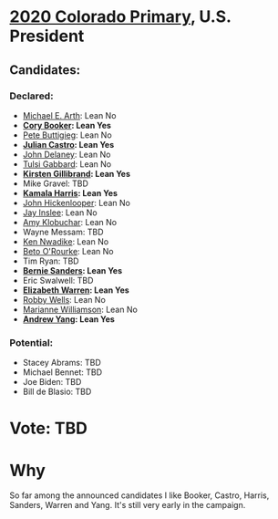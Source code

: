 # [2020 Colorado Primary](../README.md), U.S. President

## Candidates:

### Declared:

* [Michael E. Arth](michael_e_arth.md): Lean No
* **[Cory Booker](cory_booker.md): Lean Yes**
* [Pete Buttigieg](pete_buttigieg.md): Lean No
* **[Julian Castro](julian_castro.md): Lean Yes**
* [John Delaney](john_delaney.md): Lean No
* [Tulsi Gabbard](tulsi_gabbard.md): Lean No
* **[Kirsten Gillibrand](kirsten_gillibrand.md): Lean Yes**
* Mike Gravel: TBD
* **[Kamala Harris](kamala_harris.md): Lean Yes**
* [John Hickenlooper](john_hickenlooper.md): Lean No
* [Jay Inslee](jay_inslee.md): Lean No
* [Amy Klobuchar](amy_klobuchar.md): Lean No
* Wayne Messam: TBD
* [Ken Nwadike](ken_nwadike.md): Lean No
* [Beto O'Rourke](beto_orourke.md): Lean No
* Tim Ryan: TBD
* **[Bernie Sanders](bernie_sanders.md): Lean Yes**
* Eric Swalwell: TBD
* **[Elizabeth Warren](elizabeth_warren.md): Lean Yes**
* [Robby Wells](robby_wells.md): Lean No
* [Marianne Williamson](marianne_williamson.md): Lean No
* **[Andrew Yang](andrew_yang.md): Lean Yes**

### Potential:

* Stacey Abrams: TBD
* Michael Bennet: TBD
* Joe Biden: TBD
* Bill de Blasio: TBD

# Vote: TBD

# Why

So far among the announced candidates I like Booker, Castro, Harris, Sanders, Warren and Yang. It's still very early in the campaign.
